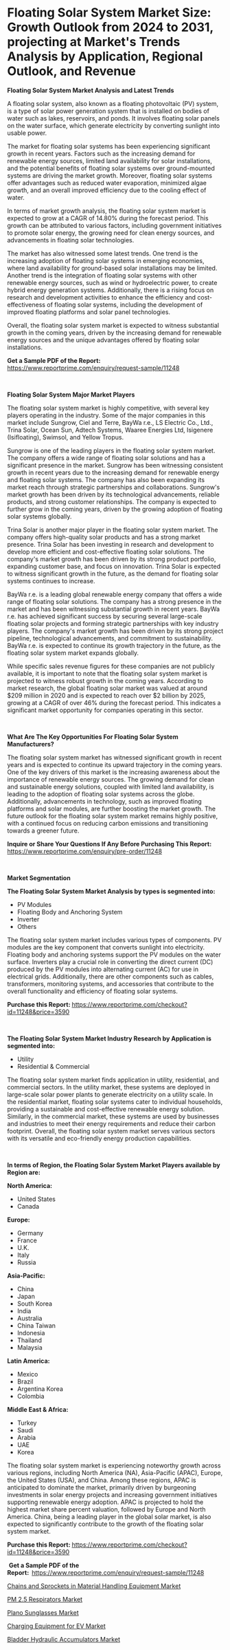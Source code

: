 <p><h1>Floating Solar System Market Size: Growth Outlook from 2024 to 2031, projecting at Market's Trends Analysis by Application, Regional Outlook, and Revenue</h1></p><p><strong>Floating Solar System Market Analysis and Latest Trends</strong></p>
<p><p>A floating solar system, also known as a floating photovoltaic (PV) system, is a type of solar power generation system that is installed on bodies of water such as lakes, reservoirs, and ponds. It involves floating solar panels on the water surface, which generate electricity by converting sunlight into usable power.</p><p>The market for floating solar systems has been experiencing significant growth in recent years. Factors such as the increasing demand for renewable energy sources, limited land availability for solar installations, and the potential benefits of floating solar systems over ground-mounted systems are driving the market growth. Moreover, floating solar systems offer advantages such as reduced water evaporation, minimized algae growth, and an overall improved efficiency due to the cooling effect of water.</p><p>In terms of market growth analysis, the floating solar system market is expected to grow at a CAGR of 14.80% during the forecast period. This growth can be attributed to various factors, including government initiatives to promote solar energy, the growing need for clean energy sources, and advancements in floating solar technologies.</p><p>The market has also witnessed some latest trends. One trend is the increasing adoption of floating solar systems in emerging economies, where land availability for ground-based solar installations may be limited. Another trend is the integration of floating solar systems with other renewable energy sources, such as wind or hydroelectric power, to create hybrid energy generation systems. Additionally, there is a rising focus on research and development activities to enhance the efficiency and cost-effectiveness of floating solar systems, including the development of improved floating platforms and solar panel technologies.</p><p>Overall, the floating solar system market is expected to witness substantial growth in the coming years, driven by the increasing demand for renewable energy sources and the unique advantages offered by floating solar installations.</p></p>
<p><strong>Get a Sample PDF of the Report:&nbsp;</strong> <a href="https://www.reportprime.com/enquiry/request-sample/11248">https://www.reportprime.com/enquiry/request-sample/11248</a></p>
<p>&nbsp;</p>
<p><strong>Floating Solar System Major Market Players</strong></p>
<p><p>The floating solar system market is highly competitive, with several key players operating in the industry. Some of the major companies in this market include Sungrow, Ciel and Terre, BayWa r.e., LS Electric Co., Ltd., Trina Solar, Ocean Sun, Adtech Systems, Waaree Energies Ltd, Isigenere (Isifloating), Swimsol, and Yellow Tropus.</p><p>Sungrow is one of the leading players in the floating solar system market. The company offers a wide range of floating solar solutions and has a significant presence in the market. Sungrow has been witnessing consistent growth in recent years due to the increasing demand for renewable energy and floating solar systems. The company has also been expanding its market reach through strategic partnerships and collaborations. Sungrow's market growth has been driven by its technological advancements, reliable products, and strong customer relationships. The company is expected to further grow in the coming years, driven by the growing adoption of floating solar systems globally.</p><p>Trina Solar is another major player in the floating solar system market. The company offers high-quality solar products and has a strong market presence. Trina Solar has been investing in research and development to develop more efficient and cost-effective floating solar solutions. The company's market growth has been driven by its strong product portfolio, expanding customer base, and focus on innovation. Trina Solar is expected to witness significant growth in the future, as the demand for floating solar systems continues to increase.</p><p>BayWa r.e. is a leading global renewable energy company that offers a wide range of floating solar solutions. The company has a strong presence in the market and has been witnessing substantial growth in recent years. BayWa r.e. has achieved significant success by securing several large-scale floating solar projects and forming strategic partnerships with key industry players. The company's market growth has been driven by its strong project pipeline, technological advancements, and commitment to sustainability. BayWa r.e. is expected to continue its growth trajectory in the future, as the floating solar system market expands globally.</p><p>While specific sales revenue figures for these companies are not publicly available, it is important to note that the floating solar system market is projected to witness robust growth in the coming years. According to market research, the global floating solar market was valued at around $209 million in 2020 and is expected to reach over $2 billion by 2025, growing at a CAGR of over 46% during the forecast period. This indicates a significant market opportunity for companies operating in this sector.</p></p>
<p>&nbsp;</p>
<p><strong>What Are The Key Opportunities For Floating Solar System Manufacturers?</strong></p>
<p><p>The floating solar system market has witnessed significant growth in recent years and is expected to continue its upward trajectory in the coming years. One of the key drivers of this market is the increasing awareness about the importance of renewable energy sources. The growing demand for clean and sustainable energy solutions, coupled with limited land availability, is leading to the adoption of floating solar systems across the globe. Additionally, advancements in technology, such as improved floating platforms and solar modules, are further boosting the market growth. The future outlook for the floating solar system market remains highly positive, with a continued focus on reducing carbon emissions and transitioning towards a greener future.</p></p>
<p><strong>Inquire or Share Your Questions If Any Before Purchasing This Report:</strong> <a href="https://www.reportprime.com/enquiry/pre-order/11248">https://www.reportprime.com/enquiry/pre-order/11248</a></p>
<p>&nbsp;</p>
<p><strong>Market Segmentation</strong></p>
<p><strong>The Floating Solar System Market Analysis by types is segmented into:</strong></p>
<p><ul><li>PV Modules</li><li>Floating Body and Anchoring System</li><li>Inverter</li><li>Others</li></ul></p>
<p><p>The floating solar system market includes various types of components. PV modules are the key component that converts sunlight into electricity. Floating body and anchoring systems support the PV modules on the water surface. Inverters play a crucial role in converting the direct current (DC) produced by the PV modules into alternating current (AC) for use in electrical grids. Additionally, there are other components such as cables, transformers, monitoring systems, and accessories that contribute to the overall functionality and efficiency of floating solar systems.</p></p>
<p><strong>Purchase this Report:&nbsp;</strong><a href="https://www.reportprime.com/checkout?id=11248&price=3590">https://www.reportprime.com/checkout?id=11248&price=3590</a></p>
<p>&nbsp;</p>
<p><strong>The Floating Solar System Market Industry Research by Application is segmented into:</strong></p>
<p><ul><li>Utility</li><li>Residential & Commercial</li></ul></p>
<p><p>The floating solar system market finds application in utility, residential, and commercial sectors. In the utility market, these systems are deployed in large-scale solar power plants to generate electricity on a utility scale. In the residential market, floating solar systems cater to individual households, providing a sustainable and cost-effective renewable energy solution. Similarly, in the commercial market, these systems are used by businesses and industries to meet their energy requirements and reduce their carbon footprint. Overall, the floating solar system market serves various sectors with its versatile and eco-friendly energy production capabilities.</p></p>
<p>&nbsp;</p>
<p><strong>In terms of Region, the Floating Solar System Market Players available by Region are:</strong></p>
<p>
    <p> <strong> North America: </strong>
        <ul>
            <li>United States</li>
            <li>Canada</li>
        </ul>
        </p> 
    <p> <strong> Europe: </strong>
        <ul>
            <li>Germany</li>
            <li>France</li>
            <li>U.K.</li>
            <li>Italy</li>
            <li>Russia</li>
        </ul>
        </p> 
    <p> <strong> Asia-Pacific: </strong>
        <ul>
            <li>China</li>
            <li>Japan</li>
            <li>South Korea</li>
            <li>India</li>
            <li>Australia</li>
            <li>China Taiwan</li>
            <li>Indonesia</li>
            <li>Thailand</li>
            <li>Malaysia</li>
        </ul>
        </p> 
    <p> <strong> Latin America: </strong>
        <ul>
            <li>Mexico</li>
            <li>Brazil</li>
            <li>Argentina Korea</li>
            <li>Colombia</li>
        </ul>
        </p> 
    <p> <strong> Middle East & Africa: </strong>
        <ul>
            <li>Turkey</li>
            <li>Saudi</li>
            <li>Arabia</li>
            <li>UAE</li>
            <li>Korea</li>
        </ul>
    </p>
    </p>
<p><p>The floating solar system market is experiencing noteworthy growth across various regions, including North America (NA), Asia-Pacific (APAC), Europe, the United States (USA), and China. Among these regions, APAC is anticipated to dominate the market, primarily driven by burgeoning investments in solar energy projects and increasing government initiatives supporting renewable energy adoption. APAC is projected to hold the highest market share percent valuation, followed by Europe and North America. China, being a leading player in the global solar market, is also expected to significantly contribute to the growth of the floating solar system market.</p></p>
<p><strong>Purchase this Report: </strong><a href="https://www.reportprime.com/checkout?id=11248&price=3590">https://www.reportprime.com/checkout?id=11248&price=3590</a></p>
<p>&nbsp;<strong>Get a Sample PDF of the Report:&nbsp;&nbsp;</strong><a href="https://www.reportprime.com/enquiry/request-sample/11248">https://www.reportprime.com/enquiry/request-sample/11248</a></p>
<p><strong></strong></p>
<p><p><a href="https://medium.com/p/cc19be7e1b2a/edit">Chains and Sprockets in Material Handling Equipment Market</a></p><p><a href="https://www.linkedin.com/pulse/pm-25-respirators-market-size-trends-growth-outlook-forecasted-ndbee?trackingId=laWCUlkfQUaScNb%2BH5Z50w%3D%3D">PM 2.5 Respirators Market</a></p><p><a href="https://github.com/mharielmesa/Market-Research-Report-List-1/blob/main/plano-sunglasses-market.md">Plano Sunglasses Market</a></p><p><a href="https://medium.com/p/910d8f572124/edit">Charging Equipment for EV Market</a></p><p><a href="https://www.linkedin.com/pulse/bladder-hydraulic-accumulators-market-share-amp-new-trends-ciyte?trackingId=qwXovgSQSBW4zxy2JNw4TA%3D%3D">Bladder Hydraulic Accumulators Market</a></p></p>